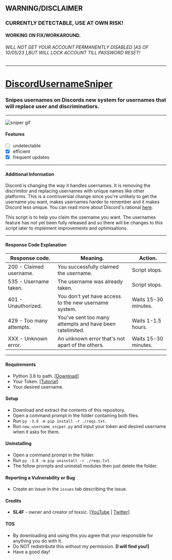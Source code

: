 ## WARNING/DISCLAIMER
### CURRENTLY DETECTABLE, USE AT OWN RISK!
#### WORKING ON FIX/WORKAROUND.
###### WILL NOT GET YOUR ACCOUNT PERMANENTLY DISABLED [AS OF 10/05/23 ],BUT WILL LOCK ACCOUNT TILL PASSWORD RESET!
___
# [DiscordUsernameSniper](https://youtu.be/dQw4w9WgXcQ)
### Snipes usernames on Discords new system for usernames that will replace user and discriminatiors.
___
![sniper gif](https://j.gifs.com/Kkwgwa.gif)
#### Features 
- [ ] undetectable
- [x] efficient 
- [x] frequent updates
___
#### Additional Information
Discord is changing the way it handles usernames. It is removing the discrimitor and replacing usernames with unique names like other platforms.
This is a controversial change since you're unlikely to get the username you want, makes usernames harder to remember and it makes Discord less unique.
You can read more about Discord's rational [here](https://dis.gd/usernames).

This script is to help you claim the username you want. The usernames feature has not yet been fully released and so there will be changes to this script later to implement improvements and optimisations.
___
#### Response Code Explanation
| Response code. | Meaning. | Action. | 
| --- | --- | --- | 
| 200 - Claimed username. | You successfully claimed the username. | Script stops. |
| 535 - Username taken. | The username was already taken. | Script stops. |
| 401 - Unauthorized. | You don't yet have access to the new username system. | Waits 15-30 minutes. |
| 429 - Too many attempts. | You've sent too many attempts and have been ratelimited. | Waits 1-1.5 hours. |
| XXX - Unknown error. | An unknown error that's not apart of the others. | Waits 15-30 minutes. |
___
#### Requirements
- Python 3.8 to path. [[Download](https://python.org/downloads)]
- Your Token. [[Tutorial](https://youtu.be/LnBnm_tZlyU)]
- Your desired username.
#### Setup
- Download and extract the contents of this repository.
- Open a command prompt in the folder containing both files.
- Run `py -3.8 -m pip install -r ./reqs.txt`.
- Run `new_username_sniper.py` and input your token and desired username when it asks for them.
#### Uninstalling
- Open a command prompt in the folder.
- Run `py -3.8 -m pip uninstall -r ./reqs.txt`.
- The follow prompts and uninstall modules then just delete the folder.

#### Reporting a Vulnerability or Bug
- Create an issue in the `issues` tab describing the issue.

#### Credits
- **SL4F** - owner and creator of toxxic. [[YouTube](https://youtube.com/sl44f) | [Twitter](https://twitter.com/sl44f)]

#### TOS
- By downloading and using this you agree that your responsible for anything you do with it.
- Do NOT redistribute this without my permission. **[I will find you!]**
- Have a good day!
